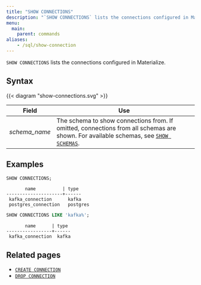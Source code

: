 ```yaml
---
title: "SHOW CONNECTIONS"
description: "`SHOW CONNECTIONS` lists the connections configured in Materialize."
menu:
  main:
    parent: commands
aliases:
    - /sql/show-connection
---
```


`SHOW CONNECTIONS` lists the connections configured in Materialize.

## Syntax

{{< diagram "show-connections.svg" >}}

Field                | Use
---------------------|-----
_schema&lowbar;name_ | The schema to show connections from. If omitted, connections from all schemas are shown. For available schemas, see [`SHOW SCHEMAS`](../show-schemas).

## Examples

```sql
SHOW CONNECTIONS;
```

```nofmt
       name          | type
---------------------+------
 kafka_connection      kafka
 postgres_connection   postgres
```

```sql
SHOW CONNECTIONS LIKE 'kafka%';
```

```nofmt
       name      | type
-----------------+------
 kafka_connection  kafka
```


## Related pages

- [`CREATE CONNECTION`](../create-connection)
- [`DROP CONNECTION`](../drop-connection)
